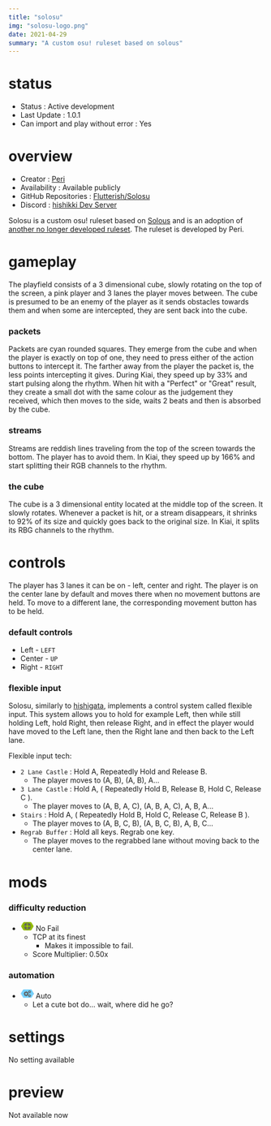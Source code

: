 ```yaml
---
title: "solosu"
img: "solosu-logo.png"
date: 2021-04-29
summary: "A custom osu! ruleset based on solous"
---
```


<!-- some detail transfer from old fandom page -->

# status

- Status : Active development
- Last Update : 1.0.1
- Can import and play without error : Yes

# overview

- Creator : [Peri](https://github.com/Flutterish)
- Availability : Available publicly
- GitHub Repositories : [Flutterish/Solosu](https://github.com/Flutterish/Solosu)
- Discord : [hishikki Dev Server](https://discord.gg/CQPNADu)

Solosu is a custom osu! ruleset based on [Solous](https://thc-games.itch.io/solous) and is an adoption of [another no longer developed ruleset](https://github.com/Coppertine/Solosu). The ruleset is developed by Peri.

# gameplay

The playfield consists of a 3 dimensional cube, slowly rotating on the top of the screen, a pink player and 3 lanes the player moves between. The cube is presumed to be an enemy of the player as it sends obstacles towards them and when some are intercepted, they are sent back into the cube.

### packets

Packets are cyan rounded squares. They emerge from the cube and when the player is exactly on top of one, they need to press either of the action buttons to intercept it. The farther away from the player the packet is, the less points intercepting it gives. During Kiai, they speed up by 33% and start pulsing along the rhythm. When hit with a "Perfect" or "Great" result, they create a small dot with the same colour as the judgement they received, which then moves to the side, waits 2 beats and then is absorbed by the cube.

### streams

Streams are reddish lines traveling from the top of the screen towards the bottom. The player has to avoid them. In Kiai, they speed up by 166% and start splitting their RGB channels to the rhythm.

### the cube

The cube is a 3 dimensional entity located at the middle top of the screen. It slowly rotates. Whenever a packet is hit, or a stream disappears, it shrinks to 92% of its size and quickly goes back to the original size. In Kiai, it splits its RBG channels to the rhythm.

# controls

The player has 3 lanes it can be on - left, center and right. The player is on the center lane by default and moves there when no movement buttons are held. To move to a different lane, the corresponding movement button has to be held.

### default controls

- Left - `LEFT`
- Center - `UP`
- Right - `RIGHT`

### flexible input

Solosu, similarly to [hishigata](https://rulesets.info/posts/hishigata/), implements a control system called flexible input. This system allows you to hold for example Left, then while still holding Left, hold Right, then release Right, and in effect the player would have moved to the Left lane, then the Right lane and then back to the Left lane.

Flexible input tech:

- `2 Lane Castle` : Hold A, Repeatedly Hold and Release B.
  - The player moves to (A, B), (A, B), A...
- `3 Lane Castle` : Hold A, ( Repeatedly Hold B, Release B, Hold C, Release C ).
  - The player moves to (A, B, A, C), (A, B, A, C), A, B, A...
- `Stairs` : Hold A, ( Repeatedly Hold B, Hold C, Release C, Release B ).
  - The player moves to (A, B, C, B), (A, B, C, B), A, B, C...
- `Regrab Buffer` : Hold all keys. Regrab one key.
  - The player moves to the regrabbed lane without moving back to the center lane.

# mods

### difficulty reduction

- ![No Fail Icon](mod-icon/no-fail-mod.png) No Fail
  - TCP at its finest
    - Makes it impossible to fail.
  - Score Multiplier: 0.50x

### automation

- ![Auto Icon](mod-icon/auto-mod.png) Auto
  - Let a cute bot do... wait, where did he go?

# settings

No setting available

# preview

Not available now